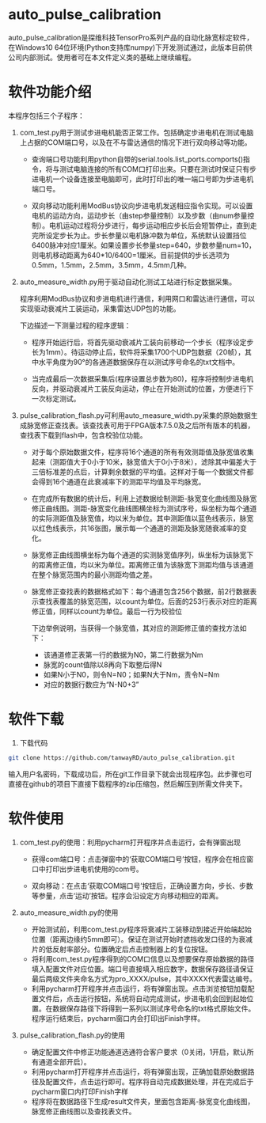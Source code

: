 # auto_pulse_calibration
auto_pulse_calibration是探维科技TensorPro系列产品的自动化脉宽标定软件，在Windows10 64位环境(Python支持库numpy)下开发测试通过，此版本目前供公司内部测试。使用者可在本文件定义类的基础上继续编程。

# 软件功能介绍

本程序包括三个子程序：

1. com_test.py用于测试步进电机能否正常工作。包括确定步进电机在测试电脑上占据的COM端口号，以及在不与雷达通信的情况下进行双向移动等功能。

    - 查询端口号功能利用python自带的serial.tools.list_ports.comports()指令，将与测试电脑连接的所有COM口打印出来。只要在测试时保证只有步进电机一个设备连接至电脑即可，此时打印出的唯一端口号即为步进电机端口号。
    
    - 双向移动功能利用ModBus协议向步进电机发送相应指令实现。可以设置电机的运动方向，运动步长（由step参量控制）以及步数（由num参量控制）。电机运动过程将分步进行，每步运动相应步长后会短暂停止，直到走完所设定步长为止。步长参量以电机脉冲数为单位，系统默认设置挡位6400脉冲对应1厘米。如果设置步长参量step=640，步数参量num=10，则电机移动距离为640*10/6400=1厘米。目前提供的步长选项为0.5mm，1.5mm，2.5mm，3.5mm，4.5mm几种。

2. auto_measure_width.py用于驱动自动化测试工站进行标定数据采集。
    
    程序利用ModBus协议和步进电机进行通信，利用网口和雷达进行通信，可以实现驱动衰减片工装运动，采集雷达UDP包的功能。

    下边描述一下测量过程的程序逻辑：

    - 程序开始运行后，将首先驱动衰减片工装向前移动一个步长（程序设定步长为1mm）。待运动停止后，软件将采集1700个UDP包数据（20帧），其中水平角度为90°的各通道数据保存在以测试序号命名的txt文档中。

    - 当完成最后一次数据采集后(程序设置总步数为80)，程序将控制步进电机反向，并驱动衰减片工装反向运动，停止在开始测试的位置，方便进行下一次标定测试。

3. pulse_calibration_flash.py可利用auto_measure_width.py采集的原始数据生成脉宽修正查找表。该查找表可用于FPGA版本7.5.0及之后所有版本的机器，查找表下载到flash中，包含校验位功能。

    - 对于每个原始数据文件，程序将16个通道的所有有效测距值及脉宽值收集起来（测距值大于0小于10米，脉宽值大于0小于8米），滤除其中偏差大于三倍标准差的点后，计算剩余数据的平均值。这样对于每一个数据文件都会得到16个通道在此衰减率下的测距平均值及平均脉宽。

    - 在完成所有数据的统计后，利用上述数据绘制测距-脉宽变化曲线图及脉宽修正曲线图。测距-脉宽变化曲线图横坐标为测试序号，纵坐标为每个通道的实际测距值及脉宽值，均以米为单位。其中测距值以蓝色线表示，脉宽以红色线表示，共16张图，展示每一个通道的测距及脉宽随衰减率的变化。
    - 脉宽修正曲线图横坐标为每个通道的实测脉宽值序列，纵坐标为该脉宽下的距离修正值，均以米为单位。距离修正值为该脉宽下测距均值与该通道在整个脉宽范围内的最小测距均值之差。
   
    - 脉宽修正查找表的数据格式如下：每个通道包含256个数据，前2行数据表示查找表覆盖的脉宽范围，以count为单位。后面的253行表示对应的距离修正值，同样以count为单位。最后一行为校验位

        下边举例说明，当获得一个脉宽值，其对应的测距修正值的查找方法如下：
      - 该通道修正表第一行的数据为N0，第二行数据为Nm
      - 脉宽的count值除以8再向下取整后得N
      - 如果N小于N0，则令N=N0；如果N大于Nm，责令N=Nm
      - 对应的数据行数应为“N-N0+3”
    
# 软件下载

1. 下载代码

```bash
git clone https://github.com/tanwayRD/auto_pulse_calibration.git
```

输入用户名密码，下载成功后，所在git工作目录下就会出现程序包。此步骤也可直接在github的项目下直接下载程序的zip压缩包，然后解压到所需文件夹下。

# 软件使用

1. com_test.py的使用：利用pycharm打开程序并点击运行，会有弹窗出现

    - 获得com端口号：点击弹窗中的‘获取COM端口号’按钮，程序会在相应窗口中打印出步进电机使用的com号。

    - 双向移动：在点击‘获取COM端口号’按钮后，正确设置方向，步长、步数等参量，点击‘运动’按钮。程序会沿设定方向移动相应的距离。


2. auto_measure_width.py的使用

    - 开始测试前，利用com_test.py程序将衰减片工装移动到接近开始端起始位置（距离边缘约5mm即可）。保证在测试开始时遮挡收发口径的为衰减片的低反射率部分。位置确定后点击控制器上的复位按钮。
    - 将利用com_test.py程序得到的COM口信息以及想要保存原始数据的路径填入配置文件对应位置。端口号直接填入相应数字，数据保存路径请保证最后两级文件夹命名方式为pro_XXXX/pulse，其中XXXX代表雷达编号。
    - 利用pycharm打开程序并点击运行，将有弹窗出现。点击浏览按钮加载配置文件后，点击运行按钮，系统将自动完成测试，步进电机会回到起始位置。在数据保存路径下将得到一系列以测试序号命名的txt格式原始文件。程序运行结束后，pycharm窗口内会打印出Finish字样。
    

3. pulse_calibration_flash.py的使用

    - 确定配置文件中修正功能通道选通符合客户要求（0关闭，1开启，默认所有通道全部开启）。
    - 利用pycharm打开程序并点击运行，将有弹窗出现，正确加载原始数据路径及配置文件，点击运行即可。程序将自动完成数据处理，并在完成后于pycharm窗口内打印Finish字样
    - 程序将在数据路径下生成result文件夹，里面包含距离-脉宽变化曲线图，脉宽修正曲线图以及查找表文件。

